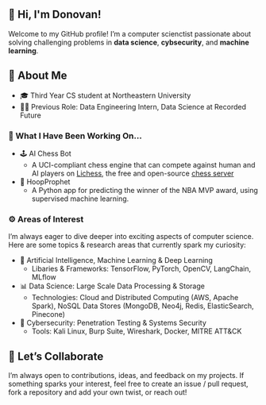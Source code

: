 ## 👋 Hi, I'm Donovan!
Welcome to my GitHub profile! I’m a computer scienctist passionate about solving challenging problems in **data science**, **cybsecurity**, and **machine learning**.
## 🚀 About Me
- 🎓 Third Year CS student at Northeastern University
- 👨‍💻 Previous Role: Data Engineering Intern, Data Science at Recorded Future
### 🌟 What I Have Been Working On...
- 🕹️ AI Chess Bot
  - A UCI-compliant chess engine that can compete against human and AI players on [Lichess](https://www.lichess.org), the free and open-source [chess server](https://en.wikipedia.org/wiki/Lichess) 
- 🏀 HoopProphet
  - A Python app for predicting the winner of the NBA MVP award, using supervised machine learning.
### ⚙️ Areas of Interest
I’m always eager to dive deeper into exciting aspects of computer science. Here are some topics & research areas that currently spark my curiosity:
- 🤖 Artificial Intelligence, Machine Learning & Deep Learning
  - Libaries & Frameworks: TensorFlow, PyTorch, OpenCV, LangChain, MLflow
- 📊 Data Science: Large Scale Data Processing & Storage
  - Technologies: Cloud and Distributed Computing (AWS, Apache Spark), NoSQL Data Stores (MongoDB, Neo4j, Redis, ElasticSearch, Pinecone)
- 🔐 Cybersecurity: Penetration Testing & Systems Security
  - Tools: Kali Linux, Burp Suite, Wireshark, Docker, MITRE ATT&CK
## 🤝 Let’s Collaborate
I’m always open to contributions, ideas, and feedback on my projects. If something sparks your interest, feel free to create an issue / pull request, fork a repository and add your own twist, or reach out!
